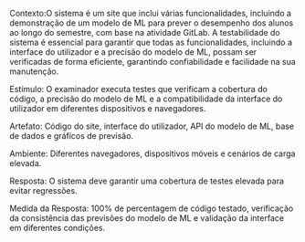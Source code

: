 Contexto:O sistema é um site que inclui várias funcionalidades, incluindo a demonstração de um modelo de ML para prever o desempenho dos alunos ao longo do semestre, com base na atividade GitLab. A testabilidade do sistema é essencial para garantir que todas as funcionalidades, incluindo a interface do utilizador e a precisão do modelo de ML, possam ser verificadas de forma eficiente, garantindo confiabilidade e facilidade na sua manutenção.

Estímulo: O examinador executa testes que verificam a cobertura do código, a precisão do modelo de ML e a compatibilidade da interface do utilizador em diferentes dispositivos e navegadores.

Artefato: Código do site, interface do utilizador, API do modelo de ML, base de dados e gráficos de previsão.

Ambiente: Diferentes navegadores, dispositivos móveis e cenários de carga elevada.

Resposta: O sistema deve garantir uma cobertura de testes elevada para evitar regressões.

Medida da Resposta: 100% de percentagem de código testado, verificação da consistência das previsões do modelo de ML e validação da interface em diferentes condições.
